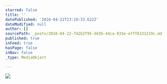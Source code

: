 ```yaml
---
starred: false
title: ''
datePublished: '2016-04-22T23:19:33.622Z'
dateModified: null
author: []
sourcePath: _posts/2016-04-22-742b2f95-dd3b-44ca-933e-a7ff6131219c.md
published: true
inFeed: true
hasPage: false
inNav: false
_type: MediaObject

---
```

![](https://the-grid-user-content.s3-us-west-2.amazonaws.com/7ac591ec-4c72-478a-96c1-0d8286ac6e0c.jpg)